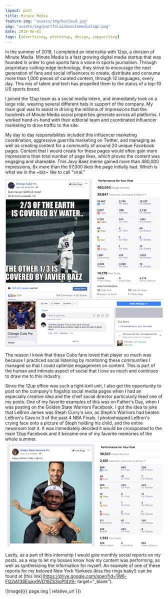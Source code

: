 ```yaml
---
layout: post
title: Minute Media
feature-img: "assets/img/bocloud.jpg"
img: "assets/img/portfolio/minutemedialogo.png"
date: 2018-06-01
tags: [advertising, photoshop, design, copywriting]
---
```


In the summer of 2018, I completed an internship with 12up, a division of Minute Media. Minute Media is a fast growing digital media startup that was founded in order to give sports fans a voice in sports journalism. Through proprietary cutting-edge technology, they strive to encourage the next generation of fans and social influencers to create, distribute and consume more than 1,000 pieces of curated content, through 12 languages, every day. This mix of talent and tech has propelled them to the status of a top-10 US sports brand. <br/>

I joined the 12up team as a social media intern, and immediately took on a large role, wearing several different hats in support of the company. My main goal was to assist in driving the millions of impressions that the hundreds of Minute Media social properties generate across all platforms. I worked hand-in-hand with their editorial team and coordinated influencer marketing to drive traffic to the site. <br/>

My day to day responsibilites included this influencer marketing coordination, aggressive guerrilla marketing on Twitter, and managing as well as creating content for a community of around 20 unique Facebook pages. Content that I would create for these pages would often gain more impressions than total number of page likes, which proves the content was engaging and shareable. This Javy Baez meme gained more than 480,000 impressions, 8x more than the 57,000 likes the page initially had. Which is what we in the ~biz~ like to call "viral." <br/>

![Javy](https://raw.githubusercontent.com/troycapybara/actualpersonalwebsite/master/assets/img/javy.png) ![Cubs](https://raw.githubusercontent.com/troycapybara/actualpersonalwebsite/master/assets/img/cubs.png) <br/>

The reason I knew that these Cubs fans loved that player so much was because I practiced social listening by monitoring these communities I managed so that I could optimize engagement on content. This is part of the human and intimate aspect of social that I love so much and continues to draw me to this industry. <br/>

Since the 12up office was such a tight-knit unit, I also got the opportunity to post on the company's flagship social media pages when I had an especially creative idea and the chief social director particularly liked one of my posts. One of my favorite examples of this was on Father's Day, when I was posting on the Golden State Warriors Facebook. I got the idea to joke that LeBron James was Steph Curry's son, as Steph's Warriors had beaten LeBron's Cavs in 3 of the past 4 NBA Finals. I photoshopped LeBron's crying face onto a picture of Steph holding his child, and the entire newsroom lost it. It was immediately decided it would be crossposted to the main 12up Facebook and it became one of my favorite memories of the whole summer.
![Steph](https://raw.githubusercontent.com/troycapybara/actualpersonalwebsite/master/assets/img/portfolio/steph.png)

Lastly, as a part of this internship I would give monthly social reports on my posts, as a way to let my bosses know how my content was performing, as well as synthesizing the information for myself. An example of one of these reports for my beloved New York Yankees (kiss the rings baby!) can be found at [this link](https://drive.google.com/open?id=1W6-FQ2iA138EIuky9VD19ZS3jcPf4V9- target="_blank").

![image]({{ page.img | relative_url }})

